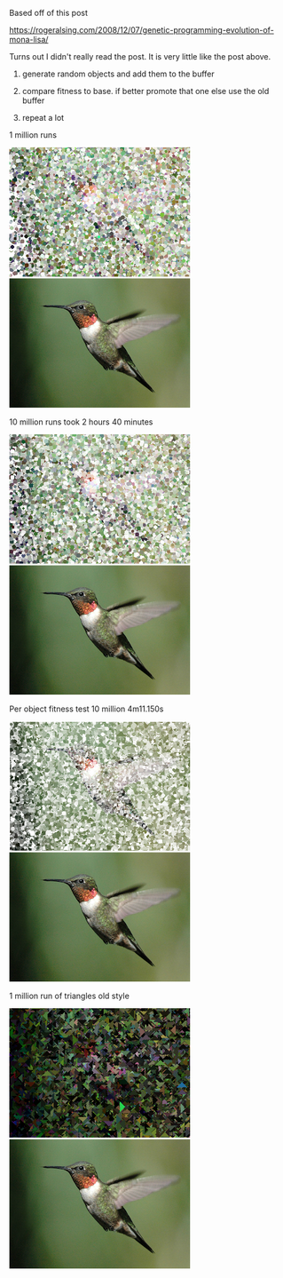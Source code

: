 Based off of this post

https://rogeralsing.com/2008/12/07/genetic-programming-evolution-of-mona-lisa/

Turns out I didn't really read the post. It is very little like the post
above.

1) generate random objects and add them to the buffer

2) compare fitness to base. if better promote that one else use the old
buffer

3) repeat a lot


1 million runs


![alt text](https://raw.githubusercontent.com/sbeckeriv/make-me-an-image/master/1_mill.png "1 mill")![alt text](https://raw.githubusercontent.com/sbeckeriv/make-me-an-image/master/base.png "base")

10 million runs took 2 hours 40 minutes


![alt text](https://raw.githubusercontent.com/sbeckeriv/make-me-an-image/master/run_9999999.png "10 mill")![alt text](https://raw.githubusercontent.com/sbeckeriv/make-me-an-image/master/base.png "base")


Per object fitness test 10 million 4m11.150s


![alt text](https://raw.githubusercontent.com/sbeckeriv/make-me-an-image/master/bird_10_mill.png "10 mill")![alt text](https://raw.githubusercontent.com/sbeckeriv/make-me-an-image/master/base.png "base")


1 million run of triangles old style


![alt text](https://raw.githubusercontent.com/sbeckeriv/make-me-an-image/master/run_1000000_tri.png "1 mill ")![alt text](https://raw.githubusercontent.com/sbeckeriv/make-me-an-image/master/base.png "base")



